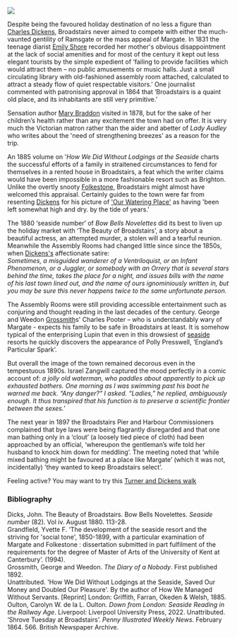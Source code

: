 <a href="https://www.kent-maps.online"><img src="https://kent-map.github.io/mdpress/juncture/ve-button.png"></a>
<param ve-config title="Broadstairs in the nineteenth century" author="Carolyn Oulton" layout="vtl" 
banner="https://raw.githubusercontent.com/kent-map/images/main/banners/19c.jpg">

Despite being the favoured holiday destination of no less a figure than [Charles Dickens](/dickens/dickens-biography), Broadstairs never aimed to compete with either the much-vaunted gentility of Ramsgate or the mass appeal of Margate. In 1831 the teenage diarist [Emily Shore](/19c/19c-shore-biography) recorded her mother's obvious disappointment at the lack of social amenities and for most of the century it kept out less elegant tourists by the simple expedient of ‘failing to provide facilities which would attract them – no public amusements or music halls. Just a small circulating library with old-fashioned assembly room attached, calculated to attract a steady flow of quiet respectable visitors.’  One journalist commented with patronising approval in 1864 that ‘Broadstairs is a quaint old place, and its inhabitants are still very primitive.’  
<param ve-image url="https://raw.githubusercontent.com/kent-map/images/main/dickens/Broadstairs_c13874-68.jpg" label="Broadstairs" attribution="©The British Library Boardc13874-68">

Sensation author [Mary Braddon](/19c/19c-braddon-biography) visited in 1878, but for the sake of her children’s health rather than any excitement the town had on offer. It is very much the Victorian matron rather than the aider and abetter of _Lady Audley_ who writes about the 'need of strengthening breezes' as a reason for the trip.
<param ve-image url="https://raw.githubusercontent.com/kent-map/images/main/19c/Braddon_family.jpg" label="M.E. Braddon and family" attribution="©ICVWW">

An 1885 volume on '_How We Did Without Lodgings at the Seaside_ charts the successful efforts of a family in straitened circumstances to fend for themselves in a rented house in Broadstairs, a feat which the writer claims would have been impossible in a more fashionable resort such as Brighton. Unlike the overtly snooty [Folkestone](/19c/19c-folkestone), Broadstairs might almost have welcomed this appraisal. Certainly guides to the town were far from resenting [Dickens](/dickens-biography) for his picture of ['Our Watering Place'](https://www.djo.org.uk/household-words/volume-iii/page-433.html) as having 'been left somewhat high and dry. by the tide of years.'
<param ve-image url="https://upload.wikimedia.org/wikipedia/commons/c/ca/York_Gate_Broadstairs_England.jpg" label="York Gate, Broadstairs" attribution="Snapshots Of  The Past, CC BY-SA 2.0, via Wikimedia Commons">

The 1880 ‘seaside number’ of _Bow Bells Novelettes_ did its best to liven up the holiday market with ‘The Beauty of Broadstairs’, a story about a beautiful actress, an attempted murder, a stolen will and a tearful reunion. Meanwhile the Assembly Rooms had changed little since since the 1850s, when [Dickens's](/dickens/dickens-biography) affectionate satire:   
_Sometimes, a misguided wanderer of a Ventriloquist, or an Infant Phenomenon, or a Juggler, or somebody with an Orrery that is several stars behind the time, takes the place for a night, and issues bills with the name of his last town lined out, and the name of ours ignominiously written in, but you may be sure this never happens twice to the same unfortunate person._
<param ve-image url="https://raw.githubusercontent.com/kent-map/images/main/dickens/p15878coll5_69_large.jpg" label="Bosco at the Assembly Rooms, Broadstairs, undated playbill with 1871 program attached" attribution="The Magic Posters Collection, Harry Ransom Center, The University of Texas at Austin">
    
The Assembly Rooms were still providing accessible entertainment such as conjuring and thought reading in the last decades of the century. George and Weedon [Grossmith](/19c/19c-grossmith-biography)s' Charles Pooter – who is understandably wary of Margate - expects his family to be safe in Broadstairs at least. It is somehow typical of the enterprising Lupin that even in this drowsiest of [seaside](/19c/19c-seaside) resorts he quickly discovers the appearance of Polly Presswell, ‘England’s Particular Spark’.
<param ve-image url="https://raw.githubusercontent.com/kent-map/images/main/dickens/Alfred_Capper.jpg" label="Alfred Capper" attribution="©The British Library Board c029084022-089 Evan.2795">

But overall the image of the town remained decorous even in the tempestuous 1890s. Israel Zangwill captured the mood perfectly in a comic account of:
_a jolly old waterman, who paddles about apparently to pick up exhausted bathers. One morning as I was swimming past his boat he warned me back. “Any danger?” I asked. “Ladies,” he replied, ambiguously enough. It thus transpired that his function is to preserve a scientific frontier between the sexes.’_  
<param ve-image url="https://upload.wikimedia.org/wikipedia/commons/8/8a/From_the_gardens%2C_Broadstairs%2C_England.jpg" label="From the gardens, Broadstairs" attribution="Unknown authorUnknown author, Public domain, via Wikimedia Commons">

The next year in 1897 the Broadstairs Pier and Harbour Commissioners complained that bye laws were being flagrantly disregarded and that one man bathing only in a ‘clout’ (a loosely tied piece of cloth) had been approached by an official, ‘whereupon the gentleman’s wife told her husband to knock him down for meddling’. The meeting noted that ‘while mixed bathing might be favoured at a place like Margate’ (which it was not, incidentally)  ’they wanted to keep Broadstairs select’.
<param ve-image url="https://upload.wikimedia.org/wikipedia/commons/0/00/On_the_Beach%2C_Broadstairs%2C_Kent_.PNG" label="Sir Robert Staples, 12th Baronet: On the Beach, Broadstairs, 1899" attribution="National Gallery of Ireland, Public domain, via Wikimedia Commons">

Feeling active? You may want to try this [Turner and Dickens walk]( https://explorekent.org/activities/turner-dickens-walk/)

### Bibliography

Dicks, John. The Beauty of Broadstairs. Bow Bells Novelettes. _Seaside number_ (82). Vol iv.  August 1880. 113-28.   
Grandfield, Yvette F. ‘The development of the seaside resort and the striving for 'social tone', 1850-1899, with a particular examination of Margate and Folkestone : dissertation submitted in part fulfilment of the requirements for the degree of Master of Arts of the University of Kent at Canterbury’. (1994).   
Grossmith, George and Weedon. _The Diary of a Nobody_. First published 1892.   
Unattributed. 'How We Did Without Lodgings at the Seaside, Saved Our Money and Doubled Our Pleasure'. By the author of How We Managed Without Servants. [Reprint] London: 
Griffith, Farran, Okeden & Welsh, 1885.   
Oulton, Carolyn W. de la L. Oulton. _Down from London: Seaside Reading in the Railway Age_. Liverpool: Liverpool University Press, 2022.
Unattributed. ‘Shrove Tuesday at Broadstairs’. _Penny Illustrated Weekly News_.  February 1864. 566. British Newspaper Archive.   
